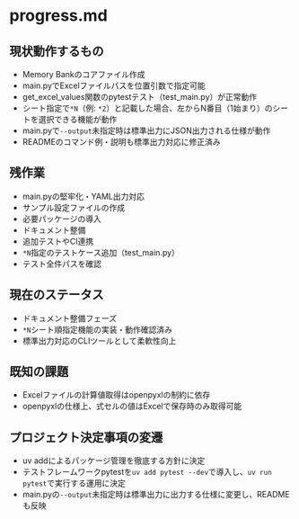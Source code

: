 # progress.md

## 現状動作するもの
- Memory Bankのコアファイル作成
- main.pyでExcelファイルパスを位置引数で指定可能
- get_excel_values関数のpytestテスト（test_main.py）が正常動作
- シート指定で`*N`（例: `*2`）と記載した場合、左からN番目（1始まり）のシートを選択できる機能が動作
- main.pyで`--output`未指定時は標準出力にJSON出力される仕様が動作
- READMEのコマンド例・説明も標準出力対応に修正済み

## 残作業
- main.pyの堅牢化・YAML出力対応
- サンプル設定ファイルの作成
- 必要パッケージの導入
- ドキュメント整備
- 追加テストやCI連携
- `*N`指定のテストケース追加（test_main.py）
- テスト全件パスを確認

## 現在のステータス
- ドキュメント整備フェーズ
- `*N`シート順指定機能の実装・動作確認済み
- 標準出力対応のCLIツールとして柔軟性向上

## 既知の課題
- Excelファイルの計算値取得はopenpyxlの制約に依存
- openpyxlの仕様上、式セルの値はExcelで保存時のみ取得可能

## プロジェクト決定事項の変遷
- uv addによるパッケージ管理を徹底する方針に決定
- テストフレームワークpytestを`uv add pytest --dev`で導入し、`uv run pytest`で実行する運用に決定
- main.pyの`--output`未指定時は標準出力に出力する仕様に変更し、READMEも反映
